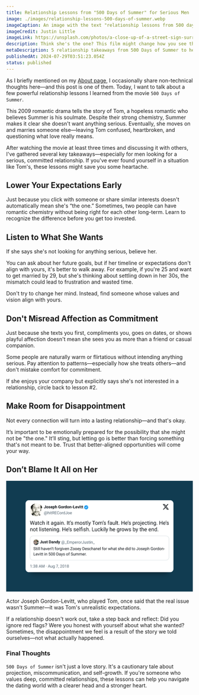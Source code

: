 ```yaml
---
title: Relationship Lessons from "500 Days of Summer" for Serious Men
image: ./images/relationship-lessons-500-days-of-summer.webp
imageCaption: An image with the text "relationship lessons from 500 days of summer for serious men"
imageCredit: Justin Little
imageLink: https://unsplash.com/photos/a-close-up-of-a-street-sign-surrounded-by-leaves-hxUnNtWIjso
description: Think she's the one? This film might change how you see things
metaDescription: 5 relationship takeaways from 500 Days of Summer to help serious men avoid false hope and mismatched love.
publishedAt: 2024-07-29T03:51:23.054Z
status: published
---
```


As I briefly mentioned on my [About page](/about), I occasionally share non-technical thoughts here—and this post is one of them. Today, I want to talk about a few powerful relationship lessons I learned from the movie `500 Days of Summer`.

This 2009 romantic drama tells the story of Tom, a hopeless romantic who believes Summer is his soulmate. Despite their strong chemistry, Summer makes it clear she doesn't want anything serious. Eventually, she moves on and marries someone else—leaving Tom confused, heartbroken, and questioning what love really means.

After watching the movie at least three times and discussing it with others, I've gathered several key takeaways—especially for men looking for a serious, committed relationship. If you've ever found yourself in a situation like Tom's, these lessons might save you some heartache.

## Lower Your Expectations Early

Just because you click with someone or share similar interests doesn't automatically mean she's “the one.” Sometimes, two people can have romantic chemistry without being right for each other long-term. Learn to recognize the difference before you get too invested.

## Listen to What She Wants

If she says she's not looking for anything serious, believe her.

You can ask about her future goals, but if her timeline or expectations don't align with yours, it's better to walk away. For example, if you're 25 and want to get married by 29, but she's thinking about settling down in her 30s, the mismatch could lead to frustration and wasted time.

Don't try to change her mind. Instead, find someone whose values and vision align with yours.

## Don't Misread Affection as Commitment

Just because she texts you first, compliments you, goes on dates, or shows playful affection doesn't mean she sees you as more than a friend or casual companion.

Some people are naturally warm or flirtatious without intending anything serious. Pay attention to patterns—especially how she treats others—and don't mistake comfort for commitment.

If she enjoys your company but explicitly says she's not interested in a relationship, circle back to lesson #2.

## Make Room for Disappointment

Not every connection will turn into a lasting relationship—and that's okay.

It’s important to be emotionally prepared for the possibility that she might not be "the one." It’ll sting, but letting go is better than forcing something that's not meant to be. Trust that better-aligned opportunities will come your way.

## Don’t Blame It All on Her

![Joseph Gordon-Levitt tweet about Tom](./images/joseph-tweet.png)

Actor Joseph Gordon-Levitt, who played Tom, once said that the real issue wasn't Summer—it was Tom's unrealistic expectations.

If a relationship doesn't work out, take a step back and reflect: Did you ignore red flags? Were you honest with yourself about what she wanted? Sometimes, the disappointment we feel is a result of the story we told ourselves—not what actually happened.

### Final Thoughts

`500 Days of Summer` isn't just a love story. It's a cautionary tale about projection, miscommunication, and self-growth. If you're someone who values deep, committed relationships, these lessons can help you navigate the dating world with a clearer head and a stronger heart.
